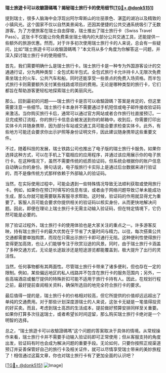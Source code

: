**瑞士旅遊卡可以收驗證碼嗎？揭秘瑞士旅行卡的使用细节[[TG💪+ @donk5151](https://t.me/s/donk5151)]**

提到瑞士，很多人脑海中会浮现出阿尔卑斯山的壮丽景色、湛蓝的湖泊以及精致的小镇风光。这个国家不仅以自然美景闻名，还因其便捷的公共交通系统吸引了无数游客。为了方便旅客在瑞士自由穿梭，瑞士推出了瑞士旅行卡（Swiss Travel Pass）。这张卡不仅能让你免费乘坐瑞士境内的大部分公共交通工具，还能提供一些额外的旅游优惠。然而，对于许多初次使用瑞士旅行卡的人来说，总会有一些疑问，比如“瑞士旅遊卡可以收驗證碼嗎？”本文将从多个角度为你解答这一问题，并深入探讨瑞士旅行卡的使用细节。

首先，我们需要明确什么是瑞士旅行卡。瑞士旅行卡是一种专为外国游客设计的交通通行证，分为两种类型：全包式和半包式。全包式旅行卡允许持卡人无限次免费乘坐瑞士的火车、公共汽车和船，同时还能享受一些景点的免费入场资格。而半包式旅行卡则需要额外支付某些线路或项目的费用。无论是哪种类型的旅行卡，它们都旨在帮助游客更轻松地探索瑞士的美丽风光。

那么，回到最初的问题——瑞士旅行卡是否可以收驗證碼？答案是肯定的，但这里需要注意一些细节。瑞士旅行卡本身并不需要通过手机短信或电子邮件接收验证码来激活。当你购买旅行卡后，通常可以通过官方网站或者合作旅行社直接预订。一旦完成预订流程，你的旅行卡信息会被发送到你的邮箱中。收到后，你需要打印出实体卡片并随身携带，因为部分车站或交通工具可能会要求检查实体卡。此外，有些地方可能还会要求你出示护照等身份证明文件，因此建议随身携带这些重要文件。

不过，随着科技的发展，瑞士铁路公司也推出了电子版的瑞士旅行卡服务。如果你选择这种方式，可以在手机上下载相应的应用程序，并通过该应用展示你的电子旅行卡。在这种情况下，虽然不需要传统的纸质验证码，但系统会根据你的账户信息自动确认你的身份。换句话说，电子版旅行卡实际上是通过后台数据来进行验证的，而不是像传统方式那样依赖于外部输入的验证码。

当然，在实际使用过程中，可能会遇到一些特殊情况导致无法顺利获取或使用旅行卡。例如，如果你在预订时填写的信息有误，或者由于网络问题导致订单未能成功生成，那么你就可能需要联系客服寻求帮助。这时候，验证码的作用就显得尤为重要了。客服人员可能会要求你提供相关的验证码以核实身份，从而更快地解决问题。因此，即便在理论上瑞士旅行卡无需主动输入验证码，但在特定情境下，它仍然可能是必要的。

除了验证过程外，瑞士旅行卡的使用体验也是大家关注的重点之一。许多游客反映，持有瑞士旅行卡的最大优势在于节省了大量时间与精力。以往，每次搭乘公共交通都需要单独购票，而现在只需出示旅行卡即可通行无阻。这种便利性使得旅行变得更加高效，也让人们能够专注于欣赏沿途的风景。同时，由于瑞士旅行卡涵盖了多种交通方式，无论是长途跋涉还是短途游览都能覆盖到，极大提升了出行的灵活性。

当然，任何事物都有其两面性。尽管瑞士旅行卡带来了诸多便利，但也存在一定的限制。例如，某些偏远地区的私人线路并不包含在旅行卡的服务范围内；另外，一些高端酒店或餐厅提供的特殊折扣可能不适用于旅行卡持有人。因此，在规划行程之前，最好提前查阅相关资料，确保所选目的地完全符合旅行卡的要求。

最后值得一提的是，瑞士旅行卡的价格相对较高，但它所提供的价值却远远超出了单纯的交通费用。对于那些计划深度游瑞士的人来说，这张卡无疑是一笔值得投资的好买卖。而且，考虑到瑞士高昂的生活成本，提前做好预算安排同样至关重要。如果你打算多次往返瑞士，或者希望长时间逗留，那么购买瑞士旅行卡绝对是一个明智的选择。

总之，“瑞士旅遊卡可以收驗證碼嗎”这个问题的答案取决于具体的情境。从常规操作来看，瑞士旅行卡并不需要手动输入验证码即可正常使用；但从客服支持的角度出发，验证码有时也会成为解决问题的重要手段。无论如何，只要你按照正规渠道预订并妥善保管好自己的旅行卡及相关证件，就可以尽情享受瑞士带来的美妙旅程了！相信通过这篇文章，你也对瑞士旅行卡有了更加全面的认识吧？

[[TG💪+ @donk5151](https://t.me/s/donk5151) ![Image](https://i.postimg.cc/rwNCRYN7/Snipaste-2025-04-30-17-27-05.png)]